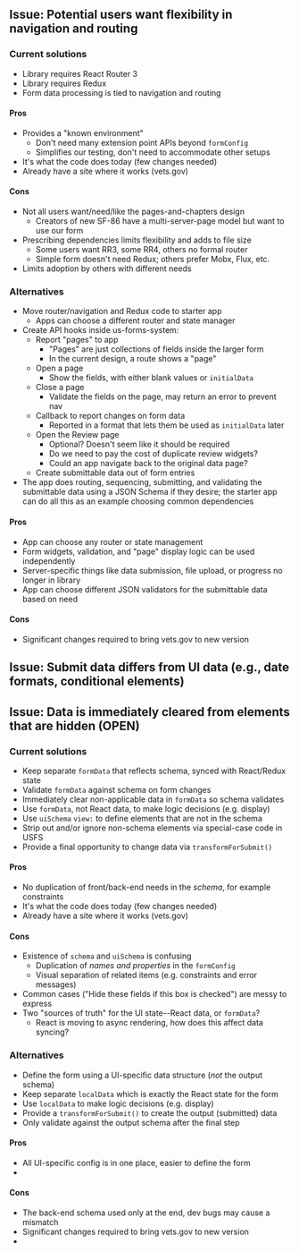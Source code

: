 
## Issue: Potential users want flexibility in navigation and routing

### Current solutions

* Library requires React Router 3
* Library requires Redux
* Form data processing is tied to navigation and routing

#### Pros

* Provides a "known environment"
  - Don't need many extension point APIs beyond `formConfig`
  - Simplifies our testing, don't need to accommodate other setups
* It's what the code does today (few changes needed)
* Already have a site where it works (vets.gov)

#### Cons

* Not all users want/need/like the pages-and-chapters design
  - Creators of new SF-86 have a multi-server-page model but want to use our form
* Prescribing dependencies limits flexibility and adds to file size
  - Some users want RR3, some RR4, others no formal router
  - Simple form doesn't need Redux; others prefer Mobx, Flux, etc.
* Limits adoption by others with different needs

### Alternatives

* Move router/navigation and Redux code to starter app
  - Apps can choose a different router and state manager
* Create API hooks inside us-forms-system:
  - Report "pages" to app
    + "Pages" are just collections of fields inside the larger form
    + In the current design, a route shows a "page"
  - Open a page
    + Show the fields, with either blank values or `initialData`
  - Close a page
    + Validate the fields on the page, may return an error to prevent nav
  - Callback to report changes on form data
    + Reported in a format that lets them be used as `initialData` later
  - Open the Review page
    + Optional? Doesn't seem like it should be required
    + Do we need to pay the cost of duplicate review widgets?
    + Could an app navigate back to the original data page?
  - Create submittable data out of form entries
* The app does routing, sequencing, submitting, and validating the submittable data using a JSON Schema if they desire; the starter app can do all this as an example choosing common dependencies

#### Pros

* App can choose any router or state management
* Form widgets, validation, and "page" display logic can be used independently
* Server-specific things like data submission, file upload, or progress no longer in library
* App can choose different JSON validators for the submittable data based on need

#### Cons

* Significant changes required to bring vets.gov to new version


## Issue: Submit data differs from UI data (e.g., date formats, conditional elements)
## Issue: Data is immediately cleared from elements that are hidden (OPEN)

### Current solutions

* Keep separate `formData` that reflects schema, synced with React/Redux state
* Validate `formData` against schema on form changes
* Immediately clear non-applicable data in `formData` so schema validates
* Use `formData`, not React data, to make logic decisions (e.g. display)
* Use `uiSchema` `view:` to define elements that are not in the schema
* Strip out and/or ignore non-schema elements via special-case code in USFS
* Provide a final opportunity to change data via `transformForSubmit()`

#### Pros

* No duplication of front/back-end needs in the *schema*, for example constraints
* It's what the code does today (few changes needed)
* Already have a site where it works (vets.gov)

#### Cons

* Existence of `schema` and `uiSchema` is confusing
  - Duplication of *names and properties* in the `formConfig`
  - Visual separation of related items (e.g. constraints and error messages)
* Common cases ("Hide these fields if this box is checked") are messy to express
* Two "sources of truth" for the UI state--React data, or `formData`?
  - React is moving to async rendering, how does this affect data syncing?

### Alternatives

* Define the form using a UI-specific data structure (*not* the output schema)
* Keep separate `localData` which is exactly the React state for the form
* Use `localData` to make logic decisions (e.g. display)
* Provide a `transformForSubmit()` to create the output (submitted) data
* Only validate against the output schema after the final step

#### Pros

* All UI-specific config is in one place, easier to define the form
*

#### Cons

* The back-end schema used only at the end, dev bugs may cause a mismatch
* Significant changes required to bring vets.gov to new version
*
